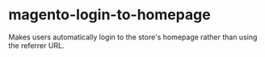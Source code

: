 # magento-login-to-homepage
Makes users automatically login to the store's homepage rather than using the referrer URL.
